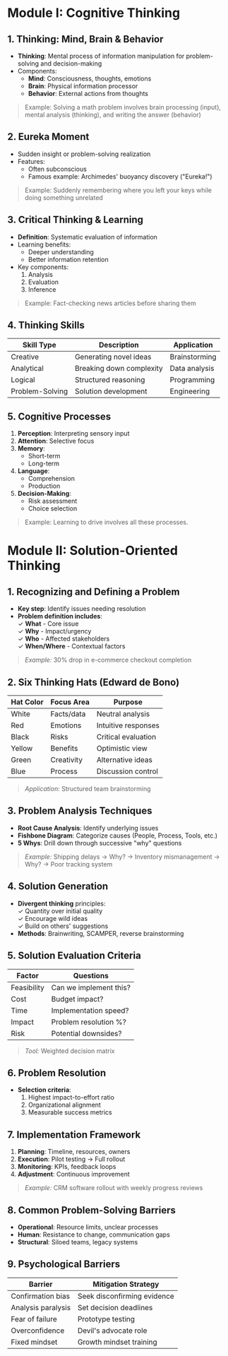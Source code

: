 # Module I: Cognitive Thinking

## 1. Thinking: Mind, Brain & Behavior
- **Thinking**: Mental process of information manipulation for problem-solving and decision-making
- Components:
  - **Mind**: Consciousness, thoughts, emotions
  - **Brain**: Physical information processor
  - **Behavior**: External actions from thoughts

> Example: Solving a math problem involves brain processing (input), mental analysis (thinking), and writing the answer (behavior)

## 2. Eureka Moment
- Sudden insight or problem-solving realization
- Features:
  - Often subconscious
  - Famous example: Archimedes' buoyancy discovery ("Eureka!")

> Example: Suddenly remembering where you left your keys while doing something unrelated

## 3. Critical Thinking & Learning
- **Definition**: Systematic evaluation of information
- Learning benefits:
  - Deeper understanding
  - Better information retention
- Key components:
  1. Analysis
  2. Evaluation
  3. Inference

> Example: Fact-checking news articles before sharing them

## 4. Thinking Skills
| Skill Type | Description | Application |
|------------|-------------|-------------|
| Creative | Generating novel ideas | Brainstorming |
| Analytical | Breaking down complexity | Data analysis |
| Logical | Structured reasoning | Programming |
| Problem-Solving | Solution development | Engineering |

## 5. Cognitive Processes
1. **Perception**: Interpreting sensory input
2. **Attention**: Selective focus
3. **Memory**: 
   - Short-term
   - Long-term
4. **Language**: 
   - Comprehension
   - Production
5. **Decision-Making**: 
   - Risk assessment
   - Choice selection

> Example: Learning to drive involves all these processes.


# Module II: Solution-Oriented Thinking

## 1. Recognizing and Defining a Problem
- **Key step**: Identify issues needing resolution  
- **Problem definition includes**:  
  ✓ **What** - Core issue  
  ✓ **Why** - Impact/urgency  
  ✓ **Who** - Affected stakeholders  
  ✓ **When/Where** - Contextual factors  

> *Example:* 30% drop in e-commerce checkout completion  

## 2. Six Thinking Hats (Edward de Bono)
| Hat Color | Focus Area | Purpose |
|-----------|------------|---------|
| White | Facts/data | Neutral analysis |
| Red | Emotions | Intuitive responses |
| Black | Risks | Critical evaluation |
| Yellow | Benefits | Optimistic view |
| Green | Creativity | Alternative ideas |
| Blue | Process | Discussion control |

> *Application:* Structured team brainstorming  

## 3. Problem Analysis Techniques
- **Root Cause Analysis**: Identify underlying issues  
- **Fishbone Diagram**: Categorize causes (People, Process, Tools, etc.)  
- **5 Whys**: Drill down through successive "why" questions  

> *Example:* Shipping delays → Why? → Inventory mismanagement → Why? → Poor tracking system  

## 4. Solution Generation
- **Divergent thinking** principles:  
  ✓ Quantity over initial quality  
  ✓ Encourage wild ideas  
  ✓ Build on others' suggestions  
- **Methods**: Brainwriting, SCAMPER, reverse brainstorming  

## 5. Solution Evaluation Criteria
| Factor | Questions |
|--------|-----------|
| Feasibility | Can we implement this? |
| Cost | Budget impact? |
| Time | Implementation speed? |
| Impact | Problem resolution %? |
| Risk | Potential downsides? |

> *Tool:* Weighted decision matrix  

## 6. Problem Resolution
- **Selection criteria**:  
  1. Highest impact-to-effort ratio  
  2. Organizational alignment  
  3. Measurable success metrics  

## 7. Implementation Framework
1. **Planning**: Timeline, resources, owners  
2. **Execution**: Pilot testing → Full rollout  
3. **Monitoring**: KPIs, feedback loops  
4. **Adjustment**: Continuous improvement  

> *Example:* CRM software rollout with weekly progress reviews  

## 8. Common Problem-Solving Barriers
- **Operational**: Resource limits, unclear processes  
- **Human**: Resistance to change, communication gaps  
- **Structural**: Siloed teams, legacy systems  

## 9. Psychological Barriers
| Barrier | Mitigation Strategy |
|---------|----------------------|
| Confirmation bias | Seek disconfirming evidence |
| Analysis paralysis | Set decision deadlines |
| Fear of failure | Prototype testing |
| Overconfidence | Devil's advocate role |
| Fixed mindset | Growth mindset training |

